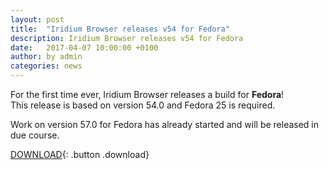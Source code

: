 ```yaml
---
layout: post
title:  "Iridium Browser releases v54 for Fedora"
description: Iridium Browser releases v54 for Fedora
date:   2017-04-07 10:00:00 +0100
author:	by admin
categories: news
---
```


For the first time ever, Iridium Browser releases a build for **Fedora**!     
This release is based on version 54.0 and Fedora 25 is required.     
<!--break-->
 Work on version 57.0 for Fedora has already started and will be released in due course.      
 
[DOWNLOAD](/downloads/linux.html#fedora "Download Iridium Browser for Fedora"){: .button .download}     
